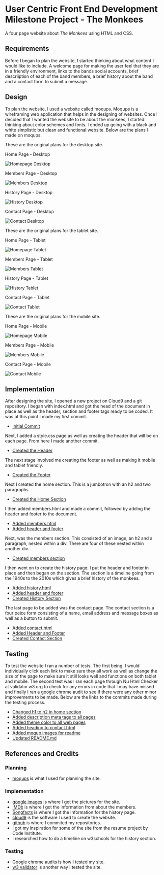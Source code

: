 # User Centric Front End Development Milestone Project - The Monkees

A four page website about *The Monkees* using HTML and CSS.

## Requirements

Before I began to plan the website, I started thinking about what content I would
like to include. A welcome page for making the user feel that they are in a friendly
environment, links to the bands social accounts, brief descriiption of each of the
band members, a brief history about the band and a contact form to submit a message.



## Design

To plan the website, I used a website called moqups.  Moqups is a wireframing
web application that helps in the designing of websites. Once I decided that I
wanted the website to be about the monkees, I started thinking about color
schemes and fonts. I ended up going with a black and white simplistic but clean
and functional website. Below are the plans I made on moqups.

These are the original plans for the desktop site.

Home Page - Desktop

![Homepage Desktop](/assets/moqups-img/Home-D.jpg/)

Members Page - Desktop

![Members Desktop](assets/moqups-img/Members-D.jpg/)

History Page - Desktop

![History Desktop](assets/moqups-img/History-D.jpg/)

Contact Page - Desktop

![Contact Desktop](assets/moqups-img/Contact-D.jpg/)

These are the original plans for the tablet site.

Home Page - Tablet

![Homepage Tablet](assets/moqups-img/Home-T.jpg/)

Members Page - Tablet

![Members Tablet](assets/moqups-img/Members-T.jpg/)

History Page - Tablet

![History Tablet](assets/moqups-img/History-T.jpg/)

Contact Page - Tablet

![Contact Tablet](assets/moqups-img/Contact-T.jpg/)

These are the original plans for the mobile site.

Home Page - Mobile

![Homepage Mobile](assets/moqups-img/Home-M.jpg/)

Members Page - Mobile

![Members Mobile](assets/moqups-img/Members-M.jpg/)

Contact Page - Mobile

![Contact Mobile](assets/moqups-img/Contact-M.jpg/)

## Implementation

After designing the site, I opened a new project on Cloud9 and a git repository.
I began with index.html and got the head of the document in place as well as the
header, section and footer tags ready to be coded. It was at this point I made
my first commit.     
- [Initial Commit](https://github.com/kevinheywood/the-monkees/commit/e9a74e9a2096ceab9ff922a53ae4f667eff9a526)

Next, I added a style.css page as well as creating the header that will be on each
page. From here I made another commit.     
- [Created the Header](https://github.com/kevinheywood/the-monkees/commit/62f1bfff5da750ff94930b90b7096ef3a2698f85)

The next stage involved me creating the footer as well as making it mobile and tablet
friendly.     
- [Created the Footer](https://github.com/kevinheywood/the-monkees/commit/1fad07113b1ec8fcff34362f69fa66fa93c7d594)

Next I created the home section.  This is a jumbotron with an h2 and two paragraphs     
- [Created the Home Section](https://github.com/kevinheywood/the-monkees/commit/5478db8f60edd51460952bb54e345b67d4c52bad)

I then added members.html and made a commit, followed by adding the header and footer
to the document.     
- [Added members.html](https://github.com/kevinheywood/the-monkees/commit/07c33f99e6376be11ec64e1a2b7eb9b8f695c213)     
- [Added header and footer](https://github.com/kevinheywood/the-monkees/commit/bc313219445c506a1e90496ac845ba8c12c22e5c)

Next, was the members section.  This consisted of an image, an h2 and a paragraph,
nested within a div.  There are four of these nested within another div.
- [Created members section](https://github.com/kevinheywood/the-monkees/commit/88023bbd06f6bbfbd14ff6e7a670e500772946d3)

I then went on to create the history page. I put the header and footer in place and
then began on the section. The section is a timeline going from the 1940s to the
2010s which gives a brief history of the monkees.
- [Added history.html](https://github.com/kevinheywood/the-monkees/commit/934e6a73a7cd79411550cb21c90f52186cdcc3de)     
- [Added header and footer](https://github.com/kevinheywood/the-monkees/commit/8ae75c71f0c409186845f73ac325ef9e76be3564)    
- [Created History Section](https://github.com/kevinheywood/the-monkees/commit/39d39b8c04024a27a61d51f3e17e2921e975cfce)

The last page to be added was the contact page. The contact section is a four peice
form consisting of a name, email address and message boxes as well as a button to
submit.
- [Added contact.html](https://github.com/kevinheywood/the-monkees/commit/727cfaaaf0f6f9edbcac27cbc3c5838b726a79fc)    
- [Added Header and Footer](https://github.com/kevinheywood/the-monkees/commit/2c2fd1cac9f93f1f25a5f6cc14316c4b6d651ae0)   
- [Created Contact Section](https://github.com/kevinheywood/the-monkees/commit/824f09f8f0cffbfb3de254a59bf3dba6a4baab76)

## Testing

To test the website I ran a number of tests. The first being, I would individually click
each link to make sure they all work as well as change the size of the page to make sure
it still looks well and functions on both tablet and mobile. The second test was I ran
each page through Nu Html Checker at validator.w3.org to check for any errors in code that
I may have missed and finally I ran a google chrome audit to see if there were any other
minor improvements to be made. Below are the links to the commits made during the testing
process.     
- [Changed h1 to h2 in home section](https://github.com/kevinheywood/the-monkees/commit/2e301ce7de8c528da71a645d4eaa1ed141c09b2d)     
- [Added description meta tags to all pages](https://github.com/kevinheywood/the-monkees/commit/1f78f377fd1ddd8e865f9ffcc7751d0513ed66de)     
- [Added theme color to all web pages](https://github.com/kevinheywood/the-monkees/commit/cb038bb640276ad0426dead14028209d9ee57f43)     
- [Added heading to contact.html](https://github.com/kevinheywood/the-monkees/commit/10c114b8e75e156994d9c2ec24ee1c3f03b688b5)     
- [Added moqup images for readme](https://github.com/kevinheywood/the-monkees/commit/89be8ef46ced9a2872e74ffd93bab687b332cee4)
- [Updated README.md](https://github.com/kevinheywood/the-monkees/commit/d66c7c32023faec08544eb55aa44f467eff1853a)

## References and Credits

### Planning

- [moqups](www.moqups.com/) is what I used for planning the site. 

### Implementation

- [google images](https://images.google.com/) is where I got the pictures for the site.     
- [IMDb](https://www.imdb.com/) is where I got the information from about the members.     
- [Songfacts](https://calendar.songfacts.com) is where I got the information for the history page.
- [cloud9](https://c9.io/login) is the software I used to create the website.
- [github](https://github.com) is where I commited my repositories.
- I got my inspiration for some of the site from the resume project by Code Institute.
- I researched how to do a timeline on w3schools for the history section.

### Testing

- Google chrome audits is how I tested my site.   
- [w3 validator](https://validator.w3.org) is another way I tested the site.
